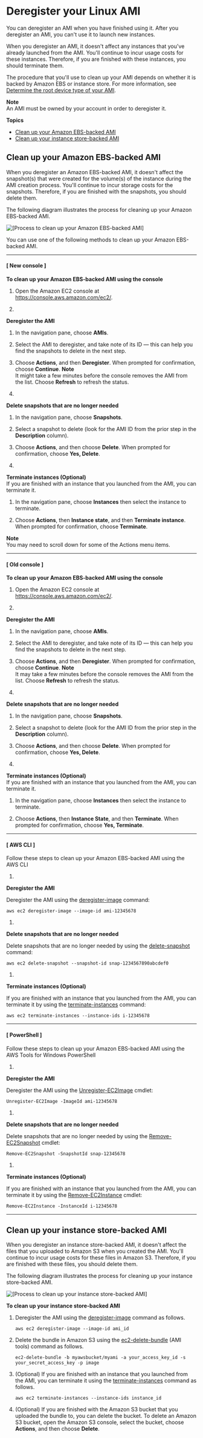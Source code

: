 # Deregister your Linux AMI<a name="deregister-ami"></a>

You can deregister an AMI when you have finished using it\. After you deregister an AMI, you can't use it to launch new instances\.

When you deregister an AMI, it doesn't affect any instances that you've already launched from the AMI\. You'll continue to incur usage costs for these instances\. Therefore, if you are finished with these instances, you should terminate them\.

The procedure that you'll use to clean up your AMI depends on whether it is backed by Amazon EBS or instance store\. For more information, see [Determine the root device type of your AMI](ComponentsAMIs.md#display-ami-root-device-type)\.

**Note**  
An AMI must be owned by your account in order to deregister it\.

**Topics**
+ [Clean up your Amazon EBS\-backed AMI](#clean-up-ebs-ami)
+ [Clean up your instance store\-backed AMI](#clean-up-s3-ami)

## Clean up your Amazon EBS\-backed AMI<a name="clean-up-ebs-ami"></a>

When you deregister an Amazon EBS\-backed AMI, it doesn't affect the snapshot\(s\) that were created for the volume\(s\) of the instance during the AMI creation process\. You'll continue to incur storage costs for the snapshots\. Therefore, if you are finished with the snapshots, you should delete them\. 

The following diagram illustrates the process for cleaning up your Amazon EBS\-backed AMI\.

![\[Process to clean up your Amazon EBS-backed AMI\]](http://docs.aws.amazon.com/AWSEC2/latest/UserGuide/images/ami_delete_ebs.png)

You can use one of the following methods to clean up your Amazon EBS\-backed AMI\.

------
#### [ New console ]

**To clean up your Amazon EBS\-backed AMI using the console**

1. Open the Amazon EC2 console at [https://console\.aws\.amazon\.com/ec2/](https://console.aws.amazon.com/ec2/)\.

1. 

**Deregister the AMI**

   1. In the navigation pane, choose **AMIs**\.

   1. Select the AMI to deregister, and take note of its ID — this can help you find the snapshots to delete in the next step\.

   1. Choose **Actions**, and then **Deregister**\. When prompted for confirmation, choose **Continue**\.
**Note**  
It might take a few minutes before the console removes the AMI from the list\. Choose **Refresh** to refresh the status\.

1. 

**Delete snapshots that are no longer needed**

   1. In the navigation pane, choose **Snapshots**\.

   1. Select a snapshot to delete \(look for the AMI ID from the prior step in the **Description** column\)\.

   1. Choose **Actions**, and then choose **Delete**\. When prompted for confirmation, choose **Yes, Delete**\.

1. 

**Terminate instances \(Optional\)**  
If you are finished with an instance that you launched from the AMI, you can terminate it\.

   1. In the navigation pane, choose **Instances** then select the instance to terminate\.

   1. Choose **Actions**, then **Instance state**, and then **Terminate instance**\. When prompted for confirmation, choose **Terminate**\.

**Note**  
You may need to scroll down for some of the Actions menu items\.

------
#### [ Old console ]

**To clean up your Amazon EBS\-backed AMI using the console**

1. Open the Amazon EC2 console at [https://console\.aws\.amazon\.com/ec2/](https://console.aws.amazon.com/ec2/)\.

1. 

**Deregister the AMI**

   1. In the navigation pane, choose **AMIs**\.

   1. Select the AMI to deregister, and take note of its ID — this can help you find the snapshots to delete in the next step\.

   1. Choose **Actions**, and then **Deregister**\. When prompted for confirmation, choose **Continue**\.
**Note**  
It may take a few minutes before the console removes the AMI from the list\. Choose **Refresh** to refresh the status\.

1. 

**Delete snapshots that are no longer needed**

   1. In the navigation pane, choose **Snapshots**\.

   1. Select a snapshot to delete \(look for the AMI ID from the prior step in the **Description** column\)\.

   1. Choose **Actions**, and then choose **Delete**\. When prompted for confirmation, choose **Yes, Delete**\.

1. 

**Terminate instances \(Optional\)**  
If you are finished with an instance that you launched from the AMI, you can terminate it\.

   1. In the navigation pane, choose **Instances** then select the instance to terminate\.

   1. Choose **Actions**, then **Instance State**, and then **Terminate**\. When prompted for confirmation, choose **Yes, Terminate**\.

------
#### [ AWS CLI ]

Follow these steps to clean up your Amazon EBS\-backed AMI using the AWS CLI

1. 

**Deregister the AMI**

   Deregister the AMI using the [deregister\-image](https://docs.aws.amazon.com/cli/latest/reference/ec2/deregister-image.html) command:

   ```
   aws ec2 deregister-image --image-id ami-12345678
   ```

1. 

**Delete snapshots that are no longer needed**

   Delete snapshots that are no longer needed by using the [delete\-snapshot](https://docs.aws.amazon.com/cli/latest/reference/ec2/delete-snapshot.html) command:

   ```
   aws ec2 delete-snapshot --snapshot-id snap-1234567890abcdef0
   ```

1. 

**Terminate instances \(Optional\)**

   If you are finished with an instance that you launched from the AMI, you can terminate it by using the [terminate\-instances](https://docs.aws.amazon.com/cli/latest/reference/ec2/terminate-instances.html) command:

   ```
   aws ec2 terminate-instances --instance-ids i-12345678
   ```

------
#### [ PowerShell ]

Follow these steps to clean up your Amazon EBS\-backed AMI using the AWS Tools for Windows PowerShell

1. 

**Deregister the AMI**

   Deregister the AMI using the [Unregister\-EC2Image](https://docs.aws.amazon.com/powershell/latest/reference/items/Unregister-EC2Image.html) cmdlet:

   ```
   Unregister-EC2Image -ImageId ami-12345678
   ```

1. 

**Delete snapshots that are no longer needed**

   Delete snapshots that are no longer needed by using the [Remove\-EC2Snapshot](https://docs.aws.amazon.com/powershell/latest/reference/items/Remove-EC2Snapshot.html) cmdlet:

   ```
   Remove-EC2Snapshot -SnapshotId snap-12345678
   ```

1. 

**Terminate instances \(Optional\)**

   If you are finished with an instance that you launched from the AMI, you can terminate it by using the [Remove\-EC2Instance](https://docs.aws.amazon.com/powershell/latest/reference/items/Remove-EC2Instance.html) cmdlet:

   ```
   Remove-EC2Instance -InstanceId i-12345678
   ```

------

## Clean up your instance store\-backed AMI<a name="clean-up-s3-ami"></a>

When you deregister an instance store\-backed AMI, it doesn't affect the files that you uploaded to Amazon S3 when you created the AMI\. You'll continue to incur usage costs for these files in Amazon S3\. Therefore, if you are finished with these files, you should delete them\.

The following diagram illustrates the process for cleaning up your instance store\-backed AMI\.

![\[Process to clean up your instance store-backed AMI\]](http://docs.aws.amazon.com/AWSEC2/latest/UserGuide/images/ami_delete_instance_store.png)

**To clean up your instance store\-backed AMI**

1. Deregister the AMI using the [deregister\-image](https://docs.aws.amazon.com/cli/latest/reference/ec2/deregister-image.html) command as follows\.

   ```
   aws ec2 deregister-image --image-id ami_id
   ```

1. Delete the bundle in Amazon S3 using the [ec2\-delete\-bundle](ami-tools-commands.md#ami-delete-bundle) \(AMI tools\) command as follows\.

   ```
   ec2-delete-bundle -b myawsbucket/myami -a your_access_key_id -s your_secret_access_key -p image
   ```

1. \(Optional\) If you are finished with an instance that you launched from the AMI, you can terminate it using the [terminate\-instances](https://docs.aws.amazon.com/cli/latest/reference/ec2/terminate-instances.html) command as follows\.

   ```
   aws ec2 terminate-instances --instance-ids instance_id
   ```

1. \(Optional\) If you are finished with the Amazon S3 bucket that you uploaded the bundle to, you can delete the bucket\. To delete an Amazon S3 bucket, open the Amazon S3 console, select the bucket, choose **Actions**, and then choose **Delete**\.